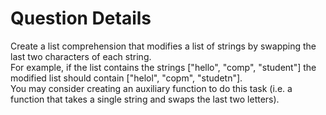 # Question Details
Create a list comprehension that modifies a list of strings by swapping the last two characters of each string. <br />
For example, if the list contains the strings ["hello", "comp", "student"] the modified list should contain ["helol", "copm", "studetn"].<br /> 
You may consider creating an auxiliary function to do this task (i.e. a function that takes a single string and swaps the last two letters).
